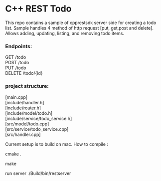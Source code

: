 # C++ REST Todo

This repo contains a sample of cpprestsdk server side for creating a todo list.
Sample handles 4 method of http request [put, get,post and delete].
Allows adding, updating, listing, and removing todo items.

### Endpoints:  
GET     /todo  
POST    /todo  
PUT     /todo  
DELETE  /todo/{id}  


### project structure: 

[main.cpp]  
[include/handler.h]  
[include/router.h]  
[include/model/todo.h]  
[include/service/todo_service.h]  
[src/model/todo.cpp]  
[src/service/todo_service.cpp]  
[src/handler.cpp]  


Current setup is to build on mac. How to compile :

cmake .

make

run server 
./Build/bin/restserver


 

 

